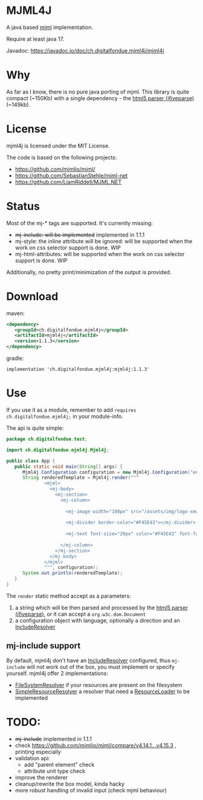 # MJML4J

A java based [mjml](https://mjml.io/) implementation.

Require at least java 17.

Javadoc: https://javadoc.io/doc/ch.digitalfondue.mjml4j/mjml4j

# Why

As far as I know, there is no pure java porting of mjml. This library is quite compact (~150Kb) with a single dependency - the [html5 parser (jfiveparse)](https://github.com/digitalfondue/jfiveparse) (~149kb).

# License

mjml4j is licensed under the MIT License.

The code is based on the following projects:

 - https://github.com/mjmlio/mjml/
 - https://github.com/SebastianStehle/mjml-net
 - https://github.com/LiamRiddell/MJML.NET

# Status

Most of the mj-* tags are supported. It's currently missing:

 - ~~mj-include: will be implemented~~ implemented in 1.1.1
 - mj-style: the inline attribute will be ignored: will be supported when the work on css selector support is done. WIP
 - mj-html-attributes: will be supported when the work on css selector support is done. WIP

Additionally, no pretty print/minimization of the output is provided.

# Download

maven:

```xml
<dependency>
   <groupId>ch.digitalfondue.mjml4j</groupId>
   <artifactId>mjml4j</artifactId>
   <version>1.1.3</version>
</dependency>
```

gradle:

```
implementation 'ch.digitalfondue.mjml4j:mjml4j:1.1.3'
```

# Use

If you use it as a module, remember to add `requires ch.digitalfondue.mjml4j;` in your module-info.

The api is quite simple:

```java
package ch.digitalfondue.test;

import ch.digitalfondue.mjml4j.Mjml4j;

public class App {
   public static void main(String[] args) {
      Mjml4j.Configuration configuration = new Mjml4j.Configuration("en");
      String renderedTemplate = Mjml4j.render("""
              <mjml>
                <mj-body>
                  <mj-section>
                    <mj-column>
                                      
                      <mj-image width="100px" src="/assets/img/logo-small.png"></mj-image>
                                      
                      <mj-divider border-color="#F45E43"></mj-divider>
                                      
                      <mj-text font-size="20px" color="#F45E43" font-family="helvetica">Hello World</mj-text>
                                      
                    </mj-column>
                  </mj-section>
                </mj-body>
              </mjml>
              """, configuration);
      System.out.println(renderedTemplate);
   }
}
```

The `render` static method accept as a parameters:
1) a string which will be then parsed and processed by the [html5 parser (jfiveparse)](https://github.com/digitalfondue/jfiveparse), or it can accept a `org.w3c.dom.Document` 
2) a configuration object with language, optionally a direction and an [IncludeResolver](https://javadoc.io/doc/ch.digitalfondue.mjml4j/mjml4j/latest/ch.digitalfondue.mjml4j/ch/digitalfondue/mjml4j/Mjml4j.IncludeResolver.html)


## mj-include support

By default, mjml4j don't have an [IncludeResolver](https://javadoc.io/doc/ch.digitalfondue.mjml4j/mjml4j/latest/ch.digitalfondue.mjml4j/ch/digitalfondue/mjml4j/Mjml4j.IncludeResolver.html) configured, thus `mj-include` will not work out of the box, you must implement or specify yourself.
mjml4j offer 2 implementations:
 - [FileSystemResolver](https://javadoc.io/doc/ch.digitalfondue.mjml4j/mjml4j/latest/ch.digitalfondue.mjml4j/ch/digitalfondue/mjml4j/Mjml4j.FileSystemResolver.html) if your resources are present on the filesystem
 - [SimpleResourceResolver](https://javadoc.io/doc/ch.digitalfondue.mjml4j/mjml4j/latest/ch.digitalfondue.mjml4j/ch/digitalfondue/mjml4j/Mjml4j.SimpleResourceResolver.html) a resolver that need a [ResourceLoader](https://javadoc.io/doc/ch.digitalfondue.mjml4j/mjml4j/latest/ch.digitalfondue.mjml4j/ch/digitalfondue/mjml4j/Mjml4j.ResourceLoader.html) to be implemented


# TODO:
 - ~~mj-include~~ implemented in 1.1.1
 - check https://github.com/mjmlio/mjml/compare/v4.14.1...v4.15.3 , printing especially
 - validation api:
   - add "parent element" check
   - attribute unit type check
 - improve the renderer
 - cleanup/rewrite the box model, kinda hacky
 - more robust handling of invalid input (check mjml behaviour)
 
 
